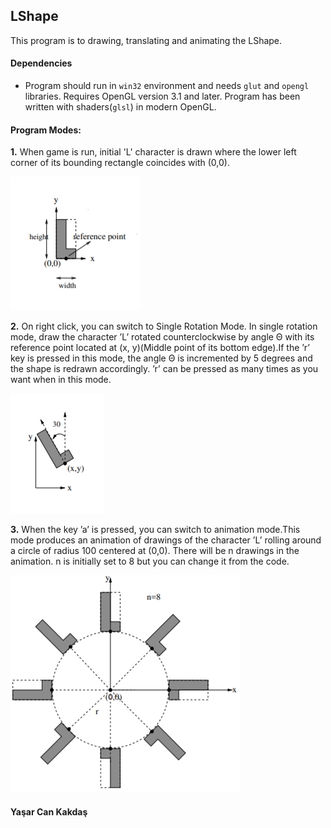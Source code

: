 ## LShape

This program is to drawing, translating and animating the LShape.


#### Dependencies
- Program should run in `win32` environment and needs `glut` and `opengl` libraries. Requires OpenGL version 3.1 and later. Program has been written with shaders(`glsl`) in modern OpenGL.

#### Program Modes:

**1.** When game is run, initial 'L' character is drawn where the lower left corner of its bounding rectangle
coincides with (0,0).

![LShape Initial Position](Screenshots/LShapeInit.PNG)

**2.** On right click, you can switch to Single Rotation Mode. In single rotation mode, draw the character ’L’ rotated counterclockwise by angle Θ with its reference point located at (x, y)(Middle point of its bottom edge).If
the ’r’ key is pressed in this mode, the angle Θ is incremented by 5 degrees and the shape is redrawn accordingly. ’r’ can be pressed as many times as you want
when in this mode.

![LShape Single Rotation Mode](/Screenshots/LShapeSingleRotation.PNG)

**3.** When the key ’a’ is pressed, you can switch to animation mode.This mode produces an animation of drawings of the character ’L’ rolling around a circle of
radius 100 centered at (0,0). There will be n drawings in the animation. n is initially set to 8 but you can change it from the code.


![LShape Single Rotation Mode](/Screenshots/LShapeAnimation.PNG)

#### Yaşar Can Kakdaş
